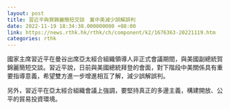 ```yaml
---
layout: post
title: 習近平與賀錦麗簡短交談　冀中美減少誤解誤判
date: 2022-11-19 18:34:38.000000000 +08:00
link: https://news.rthk.hk/rthk/ch/component/k2/1676363-20221119.htm
categories: rthk
---
```


國家主席習近平在曼谷出席亞太經合組織領導人非正式會議期間，與美國副總統賀錦麗簡短交談。習近平說，日前與美國總統拜登的會面，對下階段中美關係具有重要指導意義，希望雙方進一步增進相互了解，減少誤解誤判。

另外，習近平在亞太經合組織會議上強調，要堅持真正的多邊主義，構建開放、公平的貿易投資環境。
